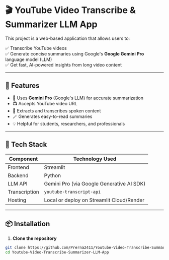# 🎬 YouTube Video Transcribe & Summarizer LLM App

This project is a web-based application that allows users to:

✅ Transcribe YouTube videos  
✅ Generate concise summaries using Google's **Google Gemini Pro** language model (LLM)  
✅ Get fast, AI-powered insights from long video content

---

## 🔧 Features

- 🧠 Uses **Gemini Pro** (Google's LLM) for accurate summarization  
- 📺 Accepts YouTube video URL  
- 📝 Extracts and transcribes spoken content  
- 🪄 Generates easy-to-read summaries  
- 💡 Helpful for students, researchers, and professionals

---

## 🚀 Tech Stack

| Component | Technology Used |
|----------|-----------------|
| Frontend | Streamlit |
| Backend  | Python |
| LLM API  | Gemini Pro (via Google Generative AI SDK) |
| Transcription | `youtube-transcript-api` |
| Hosting  | Local or deploy on Streamlit Cloud/Render |

---

## 📦 Installation

1. **Clone the repository**
```bash
git clone https://github.com/Prerna2411/Youtube-Video-Transcribe-Summarizer-LLM-App.git
cd Youtube-Video-Transcribe-Summarizer-LLM-App

